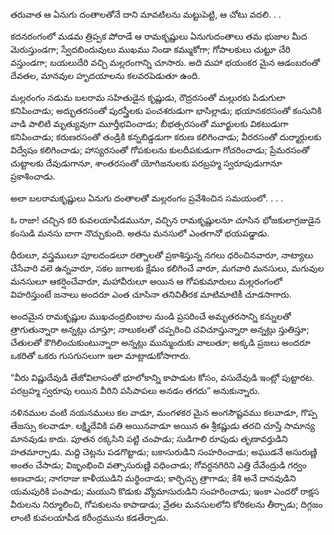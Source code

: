﻿తరువాత ఆ ఏనుగు దంతాలతోనే దాని మావటిలను మట్టుపెట్టి, ఆ చోటు వదలి. . . 

కదనరంగంలో మడమ త్రిప్పక పోరాడే ఆ రామకృష్ణులు ఏనుగుదంతాలు తమ భుజాల మీద మెరుస్తుండగా; స్వేదబిందువులు ముఖము నిండా కమ్ముకోగా; గోపాలకులు చుట్టూ చేరి వస్తుండగా; బయలుదేరి వచ్చి మల్లరంగాన్ని చూసారు. అది మహా భయంకర మైన ఆడంబరంతో దేవతల, మానవుల హృదయాలను కలవరపెడుతూ ఉంది. 

మల్లరంగం నడుమ బలరామ సహితుడైన కృష్ణుడు, రౌద్రరసంతో మల్లురకు పిడుగులా కనిపించాడు; అద్భుతరసంతో పురస్త్రీలకు పంచశరుడుగా భాసిల్లాడు; భయానకరసంతో కంసునికి వాడి పాలిటి మృత్యువుగా మూర్తీభవించాడు; బీభత్సరసంతో మూర్ఖులకు వికటుడుగా కనిపించాడు; కరుణరసంతో తండ్రికి కన్నబిడ్డడుగా కరుణ కలిగించాడు; వీరరసంతో దుర్మార్గులకు విద్వేషం కలిగించాడు; హాస్యరసంతో గోపకులను కులదీపకుడుగా గోచరించాడు; ప్రేమరసంతో చుట్టాలకు దేవుడుగానూ, శాంతరసంతో యోగిజనులకు పరబ్రహ్మ స్వరూపుడుగానూ ప్రకాశించాడు. 

అలా బలరామకృష్ణులు ఏనుగు దంతాలతో మల్లరంగం ప్రవేశించిన సమయంలో. . . . 

ఓ రాజా! చచ్చిన కరి కువలయాపీడమునూ, వచ్చిన రామకృష్ణులనూ చూసిన భోజకులాగ్రజుడైన కంసుడి మనసు బాగా నొచ్చుకుంది. అతను మనసులో ఎంతగానో భయపడ్డాడు. 

ధీరులూ, వస్త్రములూ పూలదండలూ రత్నాలతో ప్రకాశిస్తున్న నగలు ధరించినవారూ, నాట్యాలు చేసేవారి వలె ఉన్నవారూ, సకల జగాలకు క్షేమం కలిగించే వారూ, మగవారి మనసులు, మగువుల మనసులూ ఆకర్షించేవారూ, మహావీరులూ అయిన ఆ గోపకుమారులు మల్లరంగంలో విహరిస్తుంటే జనాలు అందరూ ఎంత చూసినా తనివితీరక మాటిమాటికీ చూడసాగారు. 

అందమైన రామకృష్ణుల ముఖచంద్రబింబాల నుండి ప్రసరించే అమృతరసాన్ని కన్నులతో త్రాగుతున్నారా అన్నట్లు చూస్తూ; నాలుకలతో చప్పరించి చవిచూస్తున్నారా అన్నట్లు స్తుతిస్తూ; చేతులతో కౌగిలించుకుంటున్నారా అన్నట్లు మున్ముందుకు వాలుతూ; అక్కడి ప్రజలు అందరూ ఒకరితో ఒకరు గుసగుసలుగా ఇలా మాట్లాడుకోసాగారు. 

“వీరు విష్ణుదేవుడి తేజోవిలాసంతో భూలోకాన్ని కాపాడుట కోసం, వసుదేవుడి ఇంట్లో పుట్టారట. పరబ్రహ్మ స్వరూపు లయిన వీరిని పసిపాపలు అనడం తగదు” అనుకున్నారు. 

నళినముల వంటి నయనములు కల వాడూ, మంగళకర మైన అంగసౌష్టవము కలవాడూ, గొప్ప తేజస్సు కలవాడూ. లక్ష్మిదేవికి పతి అయినవాడూ అయిన ఈ శ్రీకష్ణుడు తరచి చూస్తే సామాన్య మానవుడు కాదు. పూతన రక్కసిని పట్టి చంపాడు; సుడిగాలి రూపుడు తృణావర్తుడిని హతమార్చాడు. మద్ది చెట్లను పడగొట్టాడు; బకాసురుడిని సంహరించాడు; అఘుడనే అసురుణ్ణి అంతం చేసాడు; విజృంభించి వత్సాసురుణ్ణి వధించాడు; గోవర్ధనగిరిని ఎత్తి దేవేంద్రుడి గర్వం అణచాడు; నాగరాజు కాళీయుడిని మర్థించాడు; కార్చిచ్చు త్రాగాడు; కేశి అనే దానవుడిని యమపురికి పంపాడు; మయుని కొడుకు వ్యోమాసురుడిని సంహరించాడు; ఇంకా ఎందరో రాక్షస వీరులను నిర్మూలించి, గోపకులను కాపాడాడు; వ్రేతల మనసులలోని కోరికలను తీర్చాడు; దిగ్గజం లాంటి కువలయాపీడ కరీంద్రమును కడతేర్చాడు. 

